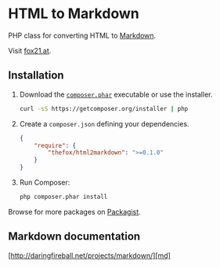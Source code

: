 # HTML to Markdown
PHP class for converting HTML to [Markdown][md].

Visit [fox21.at](http://fox21.at).

## Installation
1. Download the [`composer.phar`](https://getcomposer.org/composer.phar) executable or use the installer.

	``` sh
	curl -sS https://getcomposer.org/installer | php
	```

2. Create a `composer.json` defining your dependencies.

	``` json
	{
		"require": {
			"thefox/html2markdown": ">=0.1.0"
		}
	}
	```

3. Run Composer:

	``` sh
	php composer.phar install
	```

Browse for more packages on [Packagist](https://packagist.org).

## Markdown documentation
[http://daringfireball.net/projects/markdown/][md]

[md]: http://daringfireball.net/projects/markdown/ "Markdown"
